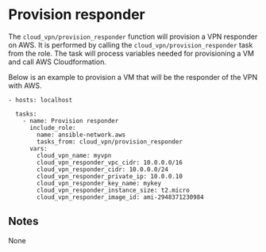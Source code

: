 # Provision responder
The `cloud_vpn/provision_responder` function will provision a VPN responder
on AWS.
It is performed by calling the `cloud_vpn/provision_responder` task from the role.
The task will process variables needed for provisioning a VM and call AWS Cloudformation.

Below is an example to provision a VM that will be the responder of the VPN with AWS.

```
- hosts: localhost

  tasks:
    - name: Provision responder
      include_role:
        name: ansible-network.aws
        tasks_from: cloud_vpn/provision_responder
      vars:
        cloud_vpn_name: myvpn
        cloud_vpn_responder_vpc_cidr: 10.0.0.0/16
        cloud_vpn_responder_cidr: 10.0.0.0/24
        cloud_vpn_responder_private_ip: 10.0.0.10
        cloud_vpn_responder_key_name: mykey
        cloud_vpn_responder_instance_size: t2.micro
        cloud_vpn_responder_image_id: ami-2948371230984
```

## Notes
None
